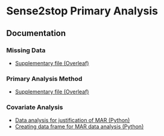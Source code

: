 # Sense2stop Primary Analysis

## Documentation
### Missing Data 
- [Supplementary file (Overleaf)](https://www.overleaf.com/5874359666wvmmvbbhzyhw)

### Primary Analysis Method
- [Supplementary file (Overleaf)](https://www.overleaf.com/4334158856hfhxpnmvcphz)

### Covariate Analysis 
- [Data analysis for justification of MAR (Python)]()
- [Creating data frame for MAR data analysis (Python)]()
